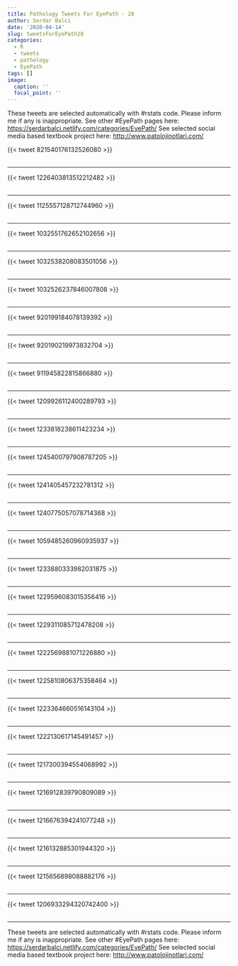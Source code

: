 ```yaml
---
title: Pathology Tweets For EyePath - 28
author: Serdar Balci
date: '2020-04-14'
slug: tweetsForEyePath28
categories:
  - R
  - tweets
  - pathology
  - EyePath
tags: []
image:
  caption: ''
  focal_point: ''
---
```



These tweets are selected automatically with #rstats code. Please inform me if any is inappropriate.
See other #EyePath pages here: https://serdarbalci.netlify.com/categories/EyePath/ 
See selected social media based textbook project here: http://www.patolojinotlari.com/

{{< tweet 821540176132526080 >}}
<br>
<br>
<hr>
{{< tweet 1226403813512212482 >}}
<br>
<br>
<hr>
{{< tweet 1125557128712744960 >}}
<br>
<br>
<hr>
{{< tweet 1032551762652102656 >}}
<br>
<br>
<hr>
{{< tweet 1032538208083501056 >}}
<br>
<br>
<hr>
{{< tweet 1032526237846007808 >}}
<br>
<br>
<hr>
{{< tweet 920199184078139392 >}}
<br>
<br>
<hr>
{{< tweet 920190219973832704 >}}
<br>
<br>
<hr>
{{< tweet 911945822815866880 >}}
<br>
<br>
<hr>
{{< tweet 1209926112400289793 >}}
<br>
<br>
<hr>
{{< tweet 1233818238611423234 >}}
<br>
<br>
<hr>
{{< tweet 1245400797908787205 >}}
<br>
<br>
<hr>
{{< tweet 1241405457232781312 >}}
<br>
<br>
<hr>
{{< tweet 1240775057078714368 >}}
<br>
<br>
<hr>
{{< tweet 1059485260960935937 >}}
<br>
<br>
<hr>
{{< tweet 1233880333982031875 >}}
<br>
<br>
<hr>
{{< tweet 1229596083015356416 >}}
<br>
<br>
<hr>
{{< tweet 1229311085712478208 >}}
<br>
<br>
<hr>
{{< tweet 1222569881071226880 >}}
<br>
<br>
<hr>
{{< tweet 1225810806375358464 >}}
<br>
<br>
<hr>
{{< tweet 1223364660516143104 >}}
<br>
<br>
<hr>
{{< tweet 1222130617145491457 >}}
<br>
<br>
<hr>
{{< tweet 1217300394554068992 >}}
<br>
<br>
<hr>
{{< tweet 1216912839790809089 >}}
<br>
<br>
<hr>
{{< tweet 1216676394241077248 >}}
<br>
<br>
<hr>
{{< tweet 1216132885301944320 >}}
<br>
<br>
<hr>
{{< tweet 1215656898088882176 >}}
<br>
<br>
<hr>
{{< tweet 1206933294320742400 >}}
<br>
<br>
<hr>


These tweets are selected automatically with #rstats code. Please inform me if any is inappropriate.
See other #EyePath pages here: https://serdarbalci.netlify.com/categories/EyePath/ 
See selected social media based textbook project here: http://www.patolojinotlari.com/
